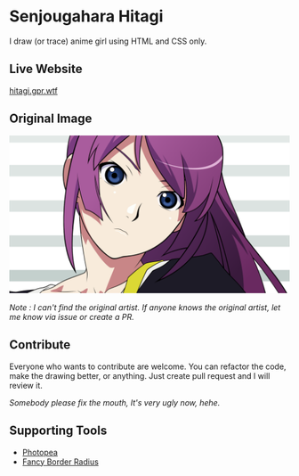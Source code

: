 # Senjougahara Hitagi

I draw (or trace) anime girl using HTML and CSS only.

## Live Website

[hitagi.gpr.wtf](https://hitagi.gpr.wtf)

## Original Image

![Hitagi](hitagi.png)

_Note : I can't find the original artist. If anyone knows the original artist, let me know via issue or create a PR._

## Contribute

Everyone who wants to contribute are welcome. You can refactor the code, make the drawing better, or anything. Just create pull request and I will review it.

_Somebody please fix the mouth, It's very ugly now, hehe._

## Supporting Tools

- [Photopea](https://www.photopea.com/)
- [Fancy Border Radius](https://9elements.github.io/fancy-border-radius/full-control.html)
